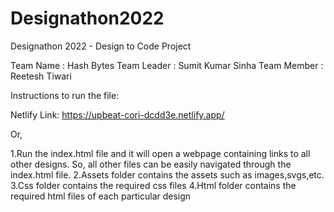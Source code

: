 # Designathon2022
Designathon 2022 - Design to Code Project

Team Name : Hash Bytes
Team Leader : Sumit Kumar Sinha
Team Member : Reetesh Tiwari

Instructions to run the file:

Netlify Link: https://upbeat-cori-dcdd3e.netlify.app/

Or,

1.Run the index.html file and it will open a webpage containing links to all other designs. So, all other files can be easily navigated through the index.html file.
2.Assets folder contains the assets such as images,svgs,etc.
3.Css folder contains the required css files
4.Html folder contains the required html files of each particular design
